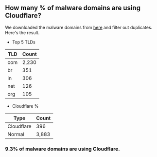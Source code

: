 ## How many % of malware domains are using Cloudflare?


We downloaded the malware domains from [here](https://urlhaus.abuse.ch) and filter out duplicates.
Here's the result.


[//]: # (start replacement)


- Top 5 TLDs

| TLD | Count |
| --- | --- |
| com | 2,230 |
| br | 351 |
| in | 306 |
| net | 126 |
| org | 105 |


- Cloudflare %

| Type | Count |
| --- | --- |
| Cloudflare | 396 |
| Normal | 3,883 |


### 9.3% of malware domains are using Cloudflare.